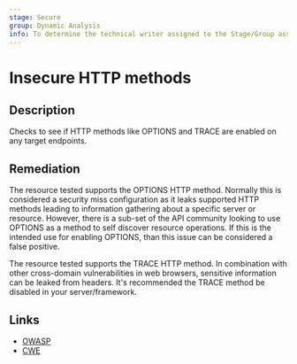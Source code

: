 ```yaml
---
stage: Secure
group: Dynamic Analysis
info: To determine the technical writer assigned to the Stage/Group associated with this page, see https://handbook.gitlab.com/handbook/product/ux/technical-writing/#assignments
---
```


# Insecure HTTP methods

## Description

Checks to see if HTTP methods like OPTIONS and TRACE are enabled on any target endpoints.

## Remediation

The resource tested supports the OPTIONS HTTP method. Normally this is considered a security miss configuration as it leaks supported HTTP methods leading to information gathering about a specific server or resource. However, there is a sub-set of the API community looking to use OPTIONS as a method to self discover resource operations. If this is the intended use for enabling OPTIONS, than this issue can be considered a false positive.

The resource tested supports the TRACE HTTP method. In combination with other cross-domain vulnerabilities in web browsers, sensitive information can be leaked from headers. It's recommended the TRACE method be disabled in your server/framework.

## Links

- [OWASP](https://owasp.org/Top10/A05_2021-Security_Misconfiguration)
- [CWE](https://cwe.mitre.org/data/definitions/200.html)
